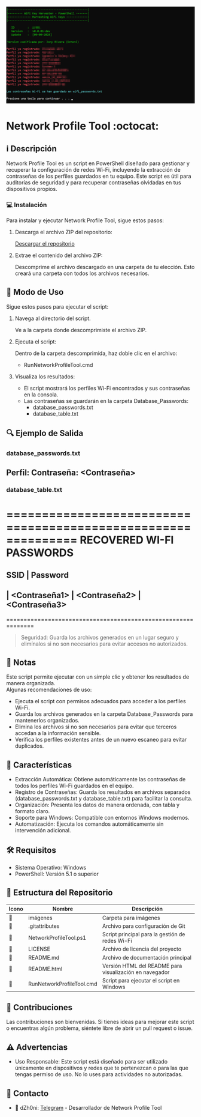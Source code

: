 ﻿![logo](https://github.com/AAAAAEXQOSyIpN2JZ0ehUQ/WiFi-Key-Harvester/blob/main/Imagenes/WiFi-Key-Harvester.png)

# Network Profile Tool :octocat:

## :information_source: Descripción
Network Profile Tool es un script en PowerShell diseñado para gestionar y recuperar la configuración de redes Wi-Fi, incluyendo la extracción de contraseñas de los perfiles guardados en tu equipo. Este script es útil para auditorías de seguridad y para recuperar contraseñas olvidadas en tus dispositivos propios.

### :computer: Instalación

Para instalar y ejecutar Network Profile Tool, sigue estos pasos:

1. Descarga el archivo ZIP del repositorio:

   [Descargar el repositorio](https://github.com/dzh0ni/WiFi-Key-Harvester/archive/refs/heads/main.zip)

2. Extrae el contenido del archivo ZIP:

   Descomprime el archivo descargado en una carpeta de tu elección. Esto creará una carpeta con todos los archivos necesarios.

## :rocket: Modo de Uso

Sigue estos pasos para ejecutar el script:

1. Navega al directorio del script.

   Ve a la carpeta donde descomprimiste el archivo ZIP. 

2. Ejecuta el script:

   Dentro de la carpeta descomprimida, haz doble clic en el archivo:

   - RunNetworkProfileTool.cmd

3. Visualiza los resultados:
   - El script mostrará los perfiles Wi-Fi encontrados y sus contraseñas en la consola.
   - Las contraseñas se guardarán en la carpeta Database_Passwords:
     - database_passwords.txt
     - database_table.txt

## :mag: Ejemplo de Salida

### database_passwords.txt
Perfil: <Nombre del Perfil>
Contraseña: <Contraseña>
-----------------------------------

### database_table.txt
==============================================================
             RECOVERED WI-FI PASSWORDS
==============================================================
SSID                                   | Password           
--------------------------------------------------------------
<Perfil1>                              | <Contraseña1>
<Perfil2>                              | <Contraseña2>
<Perfil3>                              | <Contraseña3>
--------------------------------------------------------------
==============================================================

> Seguridad: Guarda los archivos generados en un lugar seguro y elimínalos si no son necesarios para evitar accesos no autorizados.

## :bookmark_tabs: Notas
Este script permite ejecutar con un simple clic y obtener los resultados de manera organizada.  
Algunas recomendaciones de uso:

- Ejecuta el script con permisos adecuados para acceder a los perfiles Wi-Fi.  
- Guarda los archivos generados en la carpeta Database_Passwords para mantenerlos organizados.  
- Elimina los archivos si no son necesarios para evitar que terceros accedan a la información sensible.  
- Verifica los perfiles existentes antes de un nuevo escaneo para evitar duplicados.  

## :star2: Características

- Extracción Automática: Obtiene automáticamente las contraseñas de todos los perfiles Wi-Fi guardados en el equipo.  
- Registro de Contraseñas: Guarda los resultados en archivos separados (database_passwords.txt y database_table.txt) para facilitar la consulta.  
- Organización: Presenta los datos de manera ordenada, con tabla y formato claro.  
- Soporte para Windows: Compatible con entornos Windows modernos.  
- Automatización: Ejecuta los comandos automáticamente sin intervención adicional.  

## :hammer_and_wrench: Requisitos

- Sistema Operativo: Windows  
- PowerShell: Versión 5.1 o superior  

## :open_file_folder: Estructura del Repositorio

| Icono            | Nombre                        | Descripción                                          |
|------------------|-------------------------------|------------------------------------------------------|
| :file_folder:    | imágenes                      | Carpeta para imágenes                                |
| :file_folder:    | .gitattributes                | Archivo para configuración de Git                    |
| :page_facing_up: | NetworkProfileTool.ps1        | Script principal para la gestión de redes Wi-Fi      |
| :page_facing_up: | LICENSE                       | Archivo de licencia del proyecto                     |
| :page_facing_up: | README.md                     | Archivo de documentación principal                   |
| :page_facing_up: | README.html                   | Versión HTML del README para visualización en navegador |
| :page_facing_up: | RunNetworkProfileTool.cmd     | Script para ejecutar el script en Windows           |

## :star2: Contribuciones

Las contribuciones son bienvenidas. Si tienes ideas para mejorar este script o encuentras algún problema, siéntete libre de abrir un pull request o issue.

## :warning: Advertencias

- Uso Responsable: Este script está diseñado para ser utilizado únicamente en dispositivos y redes que te pertenezcan o para las que tengas permiso de uso. No lo uses para actividades no autorizadas.

## :email: Contacto 

- :busts_in_silhouette: dZh0ni: [Telegram](https://t.me/dZh0ni_Dev) - Desarrollador de Network Profile Tool
